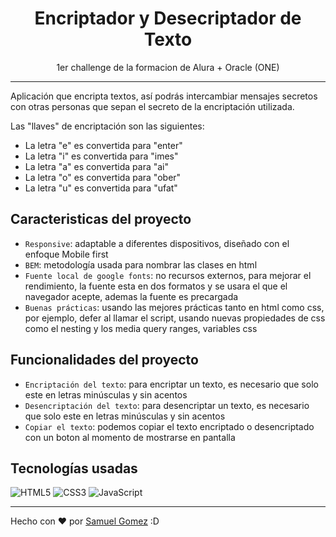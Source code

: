 <h1 align="center"> Encriptador y Desecriptador de Texto</h1>

<p align="center">1er challenge de la formacion de Alura + Oracle (ONE)</p>

---

Aplicación que encripta textos, así podrás intercambiar mensajes secretos con otras personas que sepan el secreto de la encriptación utilizada.

Las "llaves" de encriptación son las siguientes:
- La letra "e" es convertida para "enter"
- La letra "i" es convertida para "imes"
- La letra "a" es convertida para "ai"
- La letra "o" es convertida para "ober"
- La letra "u" es convertida para "ufat"

## Caracteristicas del proyecto
- `Responsive`: adaptable a diferentes dispositivos, diseñado con el enfoque Mobile first
- `BEM`: metodología usada para nombrar las clases en html
- `Fuente local de google fonts`: no recursos externos, para mejorar el rendimiento, la fuente esta en dos formatos y se usara el que el navegador acepte, ademas la fuente es precargada
- `Buenas prácticas`: usando las mejores prácticas tanto en html como css, por ejemplo, defer al llamar el script, usando nuevas propiedades de css como el nesting y los media query ranges, variables css

## Funcionalidades del proyecto
- `Encriptación del texto`: para encriptar un texto, es necesario que solo este en letras minúsculas y sin acentos
- `Desencriptación del texto`: para desencriptar un texto, es necesario que solo este en letras minúsculas y sin acentos
- `Copiar el texto`: podemos copiar el texto encriptado o desencriptado con un boton al momento de mostrarse en pantalla

## Tecnologías usadas
![HTML5](https://img.shields.io/badge/html5-%23E34F26.svg?style=for-the-badge&logo=html5&logoColor=white)
![CSS3](https://img.shields.io/badge/css3-%231572B6.svg?style=for-the-badge&logo=css3&logoColor=white)
![JavaScript](https://img.shields.io/badge/javascript-%23323330.svg?style=for-the-badge&logo=javascript&logoColor=%23F7DF1E)

---

Hecho con ❤️ por [Samuel Gomez](https://github.com/samuelgomez05) :D
